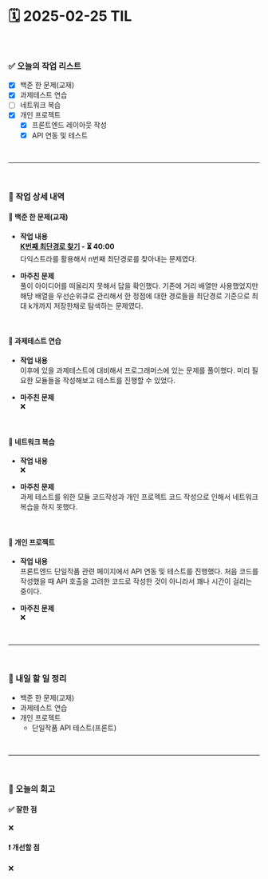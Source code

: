 # 🗓️ 2025-02-25 TIL

<br>

### ✅ 오늘의 작업 리스트  
- [x] 백준 한 문제(교재)
- [x] 과제테스트 연습
- [ ] 네트워크 복습
- [x] 개인 프로젝트
    - [x] 프론트엔드 레이아웃 작성
    - [x] API 연동 및 테스트

<br>

---

<br>

### 📌 작업 상세 내역  

#### 🔹 백준 한 문제(교재)
- **작업 내용**<br>
**[K번째 최단경로 찾기](https://www.acmicpc.net/problem/1854) - ⏳ 40:00**<br>
다익스트라를 활용해서 n번째 최단경로를 찾아내는 문제였다.

- **마주친 문제**<br>
풀이 아이디어를 떠올리지 못해서 답을 확인했다. 기존에 거리 배열만 사용했었지만 해당 배열을 우선순위큐로 관리해서 한 정점에 대한 경로들을 최단경로 기준으로 최대 k개까지 저장한채로 탐색하는 문제였다.


<br>

#### 🔹 과제테스트 연습
- **작업 내용**<br>
이후에 있을 과제테스트에 대비해서 프로그래머스에 있는 문제를 풀이했다. 미리 필요한 모듈들을 작성해보고 테스트를 진행할 수 있었다.

- **마주친 문제**<br>
❌


<br>

#### 🔹 네트워크 복습
- **작업 내용**<br>
❌

- **마주친 문제**<br>
과제 테스트를 위한 모듈 코드작성과 개인 프로젝트 코드 작성으로 인해서 네트워크 복습을 하지 못했다.

<br>

#### 🔹 개인 프로젝트
- **작업 내용**<br>
프론트엔드 단일작품 관련 페이지에서 API 연동 및 테스트를 진행했다. 처음 코드를 작성했을 때 API 호출을 고려한 코드로 작성한 것이 아니라서 꽤나 시간이 걸리는 중이다.

- **마주친 문제**<br>
❌

<br>

---

<br>

### 🚀 내일 할 일 정리  

- 백준 한 문제(교재)
- 과제테스트 연습
- 개인 프로젝트
    - 단일작품 API 테스트(프론트)

<br>

---

<br>

### 🧐 오늘의 회고  

#### ✅ 잘한 점
❌

#### ❗ 개선할 점
❌


<br><br><br>